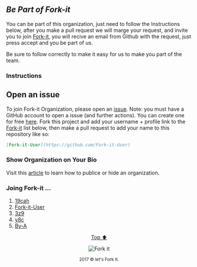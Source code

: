 <p id="top"><p>

## **_Be Part of Fork-it_**

You can be part of this organization, just need to follow the Instructions below, after you make a pull request we will marge your request, and invite you to join [Fork-it](https://github.com/fork-it/), you will recive an email from Github with the request, just press accept and you be part of us.

Be sure to follow correctly to make it easy for us to make you part of the team.

### Instructions
## Open an issue
To join Fork-it Organization, please open an [issue](https://github.com/fork-it/join/issues/new?title=Please%20add%20me%20to%20the%20Fork%20it&body=Thank%20you). Note: you must have a GitHub account to open a issue (and further actions). You can create one for free [here](https://github.com/signup).
Fork this project and add your username + profile link to the [Fork-it](https://github.com/fork-it/join) list below, then make a pull request to add your name to this repository like so:

```markdown
[Fork-it-User](https://github.com/Fork-it-User)
```

### Show Organization on Your Bio

Visit this [article](https://help.github.com/articles/publicizing-or-hiding-organization-membership/) to learn how to publice or hide an organization.

### Joing Fork-it ...

1. [19cah](https://github.com/19cah)
2. [Fork-it-User](https://github.com/Fork-it-User)
3. [3z9](https://github.com/3z9)
4. [y8c](https://github.com/y8c)
5. [By-A](https://github.com/by-a)

<html>
	<p align="center">
	    <a href="#top">Top ⬆️ </a>
	</p>
	<p align="center">
	    <img src="assets/fork/fork50px.png" alt="Fork it">
	</p>
	<p align="center">
	    <small>2017 &copy let's Fork It. </small>
	</p>
</html>
